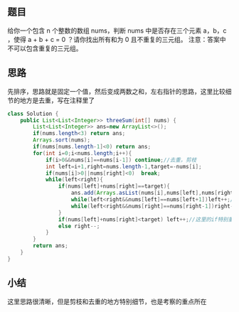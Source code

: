 ## 题目
给你一个包含 n 个整数的数组 nums，判断 nums 中是否存在三个元素 a，b，c ，使得 a + b + c = 0 ？请你找出所有和为 0 且不重复的三元组。
注意：答案中不可以包含重复的三元组。
## 思路
先排序，思路就是固定一个值，然后变成两数之和，左右指针的思路，这里比较细节的地方是去重，写在注释里了
```java
class Solution {
    public List<List<Integer>> threeSum(int[] nums) {
        List<List<Integer>> ans=new ArrayList<>();
        if(nums.length<3) return ans;
        Arrays.sort(nums);
        if(nums[nums.length-1]<0) return ans;
        for(int i=0;i<nums.length;i++){
            if(i>0&&nums[i]==nums[i-1]) continue;//去重，剪枝
            int left=i+1,right=nums.length-1,target=-nums[i];
            if(nums[i]>0||nums[right]<0)  break;
            while(left<right){
                if(nums[left]+nums[right]==target){
                    ans.add(Arrays.asList(nums[i],nums[left],nums[right]));
                    while(left<right&&nums[left]==nums[left+1])left++;//左边去重
                    while(left<right&&nums[right]==nums[right-1])right--;//右边去重
                }
                if(nums[left]+nums[right]<target) left++;//这里的if特别重要，如果是else if的话，在上一个nums[left]+nums[right]==target就会不动，陷入死循环
                else right--;
            }
        }
        return ans;
    }
}
```
## 小结
这里思路很清晰，但是剪枝和去重的地方特别细节，也是考察的重点所在
